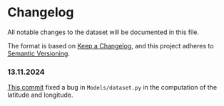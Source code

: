 # Changelog

All notable changes to the dataset will be documented in this file.

The format is based on [Keep a Changelog](https://keepachangelog.com/en/1.1.0/),
and this project adheres to [Semantic Versioning](https://semver.org/spec/v2.0.0.html).

### 13.11.2024
[This commit](https://github.com/ghjuliasialelli/AGBD/commit/dab81b106fbdb65ff85869c897d2a42802ef0cb6) fixed a bug in `Models/dataset.py` in the computation of the latitude and longitude. 
